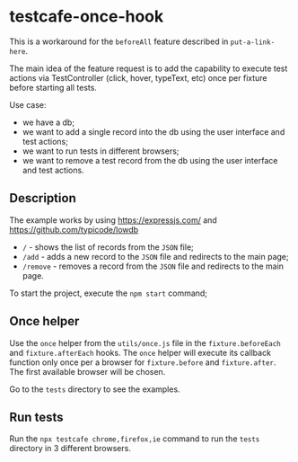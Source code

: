 # testcafe-once-hook

This is a workaround for the `beforeAll` feature described in `put-a-link-here`.

The main idea of the feature request is to add the capability to execute test actions via TestController (click, hover, typeText, etc) once per fixture before starting all tests.

Use case:
* we have a db;
* we want to add a single record into the db using the user interface and test actions;
* we want to run tests in different browsers;
* we want to remove a test record from the db using the user interface and test actions.


## Description
The example works by using https://expressjs.com/ and https://github.com/typicode/lowdb

- `/` - shows the list of records from the `JSON` file;
- `/add` - adds a new record to the `JSON` file and redirects to the main page;
- `/remove` - removes a record from the `JSON` file and redirects to the main page.

To start the project, execute the `npm start` command;

## Once helper
Use the `once` helper from the `utils/once.js` file in the `fixture.beforeEach` and `fixture.afterEach` hooks.
The `once` helper will execute its callback function only once per a browser for `fixture.before` and `fixture.after`. The first available browser will be chosen.

Go to the `tests` directory to see the examples.

## Run tests
Run the `npx testcafe chrome,firefox,ie` command to run the `tests` directory in 3 different browsers.
